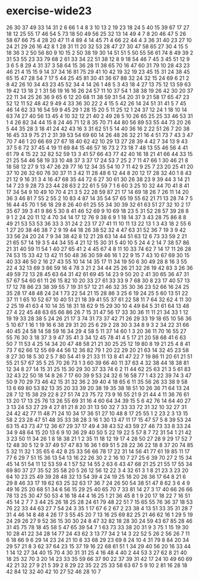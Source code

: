 # exercise-wide23
26
30
37
49
33
14
31
2
6
66
1
4
8
3
10
13
2
19
23
18
24
5
40
15
39
67
17
27
18
12
25
55
17
46
54
5
73
18
50
49
56
25
32
13
14
49
4
7
8
20
46
47
5
26
58
67
66
75
4
28
20
47
11
4
89
4
14
45
71
4
66
22
44
4
3
36
31
40
23
27
10
24
21
29
26
16
42
8
1
28
31
11
20
32
53
28
47
27
30
47
58
65
27
30
4
15
5
18
36
3
2
50
56
80
9
10
15
2
50
38
19
30
14
51
51
5
50
55
56
61
74
8
49
39
2
31
53
55
23
33
79
68
2
61
33
34
22
51
38
12
8
9
18
54
46
7
45
3
45
51
12
9
3
6
5
8
29
4
31
37
3
58
64
15
36
28
11
38
65
70
16
47
60
31
79
10
28
43
23
46
21
4
15
15
9
14
37
34
16
81
75
29
41
10
42
19
32
19
23
45
15
31
24
38
45
65
15
47
28
54
7
17
5
44
25
45
81
30
41
36
67
88
32
24
32
15
24
69
6
21
2
8
42
26
10
34
43
23
45
52
34
4
14
26
1
48
5
3
43
18
4
27
13
75
12
13
59
63
19
42
13
18
2
1
31
56
19
16
16
26
24
57
11
10
37
54
1
38
38
19
26
42
30
20
37
22
11
34
25
26
36
9
65
6
12
20
68
11
38
59
31
54
20
31
9
21
58
17
65
47
23
52
12
11
52
48
42
9
49
4
33
36
30
22
2
4
15
5
42
26
14
24
51
31
41
5
7
45
46
14
62
33
16
54
59
9
45
29
1
28
15
20
5
11
25
12
1
24
37
12
24
1
18
10
14
63
74
27
40
56
13
45
4
10
32
12
21
40
2
49
28
5
10
26
65
25
25
33
46
53
31
1
4
26
82
34
44
15
8
24
46
71
12
8
35
70
71
44
80
56
89
53
55
44
73
20
26
5
44
35
28
3
18
41
24
42
43
16
3
31
62
51
5
14
40
36
16
2
22
51
26
7
20
38
16
45
33
9
75
21
2
31
39
53
54
69
60
14
26
48
26
32
21
16
4
51
73
7
43
3
47
70
7
46
1
20
66
69
27
67
18
40
62
42
10
29
13
27
28
39
4
42
7
34
13
9
43
37
5
6
72
37
45
4
19
11
69
84
15
46
57
16
73
2
73
18
7
48
13
55
46
56
4
41
61
79
4
15
22
32
82
52
59
13
3
41
57
66
43
77
42
40
16
18
21
41
66
44
33
15
21
25
54
46
58
19
33
10
48
37
3
37
17
24
53
7
25
2
7
11
47
66
1
30
46
21
8
18
58
12
27
9
13
47
26
29
77
16
12
34
35
54
10
7
11
42
9
25
7
23
20
25
41
20
37
10
26
32
60
76
30
37
11
3
42
11
28
48
6
12
44
8
20
12
17
28
32
40
1
8
43
21
12
9
16
31
3
4
16
47
68
35
44
72
6
27
30
61
30
26
38
23
9
39
44
3
14
21
14
7
23
9
28
73
23
44
28
63
2
22
61
5
59
7
1
6
60
3
25
10
32
44
70
41
8
41
17
34
54
9
10
49
10
70
4
21
3
5
22
28
59
87
21
17
14
69
18
26
7
26
11
14
20
36
3
46
81
7
55
2
55
2
10
83
4
87
14
35
54
57
65
19
55
62
21
71
13
28
74
7
5
16
44
45
70
1
56
18
29
8
26
40
61
25
55
34
30
39
32
61
63
51
27
32
10
2
17
35
67
39
3
41
9
86
5
30
8
41
46
52
69
9
10
69
18
23
5
31
52
28
57
39
28
8
9
1
2
24
20
11
12
4
70
34
14
17
12
76
9
38
6
9
1
18
14
37
3
43
28
75
86
8
8
49
21
53
53
53
36
33
3
31
24
2
23
17
27
41
11
10
11
13
22
13
1
3
43
18
2
55
6
1
27
20
38
46
38
7
2
9
19
44
18
26
38
52
32
4
47
63
31
52
36
7
19
3
9
42
33
56
24
20
24
7
9
34
38
42
8
12
21
28
63
14
44
51
63
12
6
73
33
59
2
21
21
65
57
14
19
3
5
44
34
55
4
21
12
15
30
31
5
40
10
5
24
4
2
14
7
38
57
86
21
31
40
59
11
54
1
40
27
65
41
2
4
45
67
4
8
11
10
33
74
62
7
14
17
11
26
28
74
53
15
33
42
13
42
11
50
48
36
30
59
46
16
1
22
9
15
7
43
10
67
69
30
15
40
33
46
50
2
16
27
43
55
10
14
14
35
17
11
34
19
50
6
30
49
28
8
16
3
55
22
4
32
13
69
3
86
59
16
4
78
3
21
2
34
44
25
26
21
32
26
19
42
83
3
26
36
49
59
72
13
28
45
63
64
31
42
61
69
45
14
23
9
50
20
2
41
30
65
36
47
31
57
67
54
60
61
11
26
15
82
10
20
33
27
61
33
33
9
7
68
30
8
23
17
40
57
13
17
12
78
86
23
38
39
55
7
19
31
57
12
21
46
32
35
30
36
23
52
66
16
24
25
35
28
17
48
48
24
24
1
73
22
54
21
15
28
86
3
25
6
19
24
25
5
60
13
51
22
37
11
1
65
10
52
67
10
40
51
21
18
39
41
55
37
61
22
58
11
7
64
32
62
4
11
30
2
25
19
41
63
4
10
14
35
18
31
18
62
9
15
29
30
10
4
49
84
5
31
61
64
13
48
27
4
22
45
48
63
65
66
86
26
7
15
31
47
56
17
33
30
36
11
11
21
34
33
1
12
19
19
33
28
38
5
24
26
21
17
3
74
31
73
37
42
71
26
29
33
19
18
65
10
56
36
5
10
67
1
16
1
19
16
6
38
29
31
20
25
6
29
2
28
30
3
34
8
9
3
2
34
22
31
66
40
45
24
58
14
58
59
16
34
29
4
58
5
11
37
14
60
1
3
20
36
11
70
16
55
27
55
76
30
3
18
37
3
9
47
35
41
3
34
12
45
78
41
4
5
17
21
20
58
68
41
6
63
50
7
11
53
4
25
14
34
20
47
48
58
21
21
30
25
25
12
19
80
8
19
21
25
4
8
41
73
7
62
66
12
55
69
44
56
12
36
82
79
1
20
22
29
20
21
63
14
32
45
23
58
8
27
30
18
5
30
2
5
7
80
54
41
9
21
33
11
13
8
41
47
22
7
19
86
11
20
61
21
51
55
21
57
67
35
5
25
70
26
73
1
3
60
39
66
40
11
37
63
4
32
38
44
18
38
81
12
34
8
27
14
15
31
25
15
30
29
30
37
33
74
6
2
11
44
62
25
63
21
3
5
61
83
32
43
22
50
18
14
8
26
7
17
60
39
9
53
24
32
6
16
58
77
1
43
22
39
74
3
47
50
9
70
29
73
46
42
15
31
32
36
2
39
40
4
18
65
6
11
35
56
26
33
38
9
58
13
6
69
80
53
82
13
35
20
33
39
20
38
19
35
38
18
51
10
26
36
71
64
13
24
28
7
12
15
38
29
22
8
27
51
74
23
75
72
73
9
16
55
21
9
21
44
4
11
36
76
61
13
20
17
13
25
76
13
26
55
69
31
16
4
60
64
34
39
15
5
6
42
76
14
64
40
27
3
13
24
53
27
29
4
27
81
21
8
20
31
13
50
32
7
33
33
72
31
32
10
32
27
31
24
42
42
77
11
48
71
24
10
34
17
36
51
27
10
48
8
17
25
55
1
2
23
2
3
13
15
58
2
23
28
47
51
48
35
33
38
28
3
16
1
30
13
47
11
17
15
47
57
5
8
39
53
24
63
15
43
73
47
12
36
67
29
37
17
49
4
38
43
52
43
59
27
46
73
33
8
33
24
34
9
48
64
15
20
13
6
9
10
36
29
40
50
5
22
19
22
5
57
8
7
72
31
54
1
21
42
3
23
50
11
34
26
1
8
18
38
21
1
2
35
11
18
12
19
17
4
28
50
27
28
9
29
17
52
7
12
48
30
5
12
9
37
49
57
47
83
16
36
1
69
51
5
28
22
36
22
18
8
37
20
74
85
5
32
11
32
1
35
65
6
42
8
25
33
56
66
78
17
22
31
14
56
41
77
61
19
85
11
17
77
6
29
7
51
15
36
13
54
13
16
22
26
30
2
2
16
10
7
27
25
6
39
70
27
2
15
34
45
14
51
54
11
12
53
59
4
1
57
52
14
55
2
63
6
43
47
68
21
25
21
55
17
55
34
69
80
37
27
35
52
35
58
20
5
26
12
56
12
22
3
4
32
61
3
1
8
21
23
3
23
20
64
10
23
25
49
39
28
48
32
13
54
39
4
24
19
25
18
20
26
36
17
64
8
21
6
29
8
46
33
17
19
62
63
25
32
63
17
36
7
24
26
50
54
38
51
47
8
62
3
6
4
9
49
16
25
20
68
51
34
6
56
15
29
25
40
65
70
7
33
81
14
27
3
17
40
66
26
66
78
13
25
30
47
50
53
4
16
18
44
4
16
25
1
21
36
45
8
1
9
20
17
18
22
7
16
51
45
14
2
7
7
3
44
25
26
18
25
28
24
61
79
48
22
51
7
15
65
55
76
36
37
18
53
76
22
33
44
63
27
7
54
24
3
35
1
17
67
6
2
67
2
23
38
4
13
51
33
35
31
28
7
31
4
46
14
8
48
4
26
17
3
55
45
20
7
13
16
25
69
82
25
21
46
62
16
1
29
5
19
24
29
26
27
9
52
36
15
30
30
24
8
47
32
82
18
28
30
24
59
43
67
85
28
46
31
45
75
78
18
45
58
5
47
65
39
54
7
1
63
73
33
38
20
31
9
3
75
1
15
19
30
10
28
41
22
34
28
14
77
24
43
62
3
13
77
34
2
14
3
22
52
5
26
2
56
26
7
11
6
18
66
9
6
29
14
23
24
21
10
8
33
68
29
23
69
8
24
10
4
31
79
8
84
20
34
29
57
21
8
3
62
37
64
23
15
37
19
16
22
68
61
51
1
34
29
40
56
20
16
33
44
1
14
12
27
34
40
15
70
4
30
31
31
25
4
16
48
4
40
2
44
53
3
27
62
8
21
40
18
25
32
70
3
20
14
23
33
35
59
66
37
90
22
37
39
31
42
17
24
10
49
60
69
42
21
32
27
9
21
5
39
2
8
29
22
35
22
25
33
58
63
67
5
9
10
2
81
16
28
18
42
84
12
32
40
42
10
27
52
46
28
10
7

